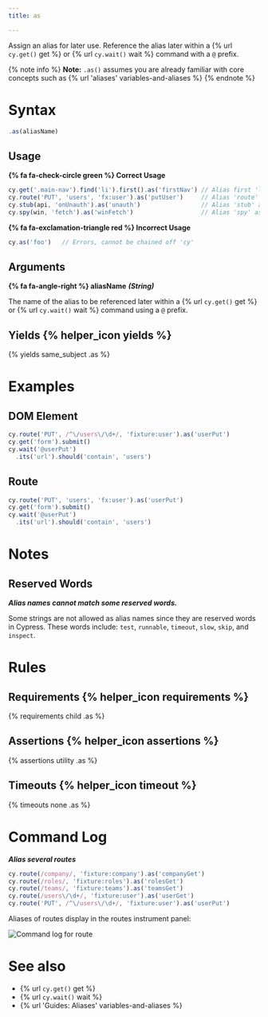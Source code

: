 ```yaml
---
title: as

---
```


Assign an alias for later use. Reference the alias later within a {% url `cy.get()` get %} or {% url `cy.wait()` wait %} command with a `@` prefix.

{% note info %}
**Note:** `.as()` assumes you are already familiar with core concepts such as {% url 'aliases' variables-and-aliases %}
{% endnote %}

# Syntax

```javascript
.as(aliasName)
```

## Usage

**{% fa fa-check-circle green %} Correct Usage**

```javascript
cy.get('.main-nav').find('li').first().as('firstNav') // Alias first 'li' as @firstNav
cy.route('PUT', 'users', 'fx:user').as('putUser')     // Alias 'route' as @putUser   
cy.stub(api, 'onUnauth').as('unauth')                 // Alias 'stub' as @unauth   
cy.spy(win, 'fetch').as('winFetch')                   // Alias 'spy' as @winFetch  
```

**{% fa fa-exclamation-triangle red %} Incorrect Usage**

```javascript
cy.as('foo')   // Errors, cannot be chained off 'cy'
```

## Arguments

**{% fa fa-angle-right %} aliasName** ***(String)***

The name of the alias to be referenced later within a {% url `cy.get()` get %} or {% url `cy.wait()` wait %} command using a `@` prefix.

## Yields {% helper_icon yields %}

{% yields same_subject .as %}

# Examples

## DOM Element

```javascript
cy.route('PUT', /^\/users\/\d+/, 'fixture:user').as('userPut')
cy.get('form').submit()
cy.wait('@userPut')
  .its('url').should('contain', 'users')
```

## Route

```javascript
cy.route('PUT', 'users', 'fx:user').as('userPut')
cy.get('form').submit()
cy.wait('@userPut')
  .its('url').should('contain', 'users')
```

# Notes

## Reserved Words

***Alias names cannot match some reserved words.***

Some strings are not allowed as alias names since they are reserved words in Cypress. These words include: `test`, `runnable`, `timeout`, `slow`, `skip`, and `inspect`.

# Rules

## Requirements {% helper_icon requirements %}

{% requirements child .as %}

## Assertions {% helper_icon assertions %}

{% assertions utility .as %}

## Timeouts {% helper_icon timeout %}

{% timeouts none .as %}

# Command Log

***Alias several routes***

```javascript
cy.route(/company/, 'fixture:company').as('companyGet')
cy.route(/roles/, 'fixture:roles').as('rolesGet')
cy.route(/teams/, 'fixture:teams').as('teamsGet')
cy.route(/users\/\d+/, 'fixture:user').as('userGet')
cy.route('PUT', /^\/users\/\d+/, 'fixture:user').as('userPut')
```

Aliases of routes display in the routes instrument panel:

![Command log for route](/img/api/as/routes-table-in-command-log.png)

# See also

- {% url `cy.get()` get %}
- {% url `cy.wait()` wait %}
- {% url 'Guides: Aliases' variables-and-aliases %}
